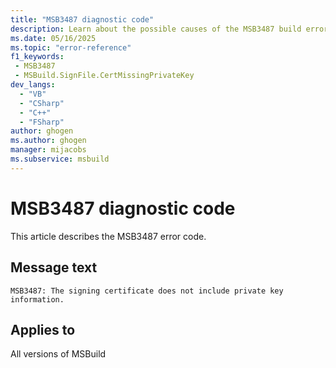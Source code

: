 ```yaml
---
title: "MSB3487 diagnostic code"
description: Learn about the possible causes of the MSB3487 build error, and get troubleshooting tips.
ms.date: 05/16/2025
ms.topic: "error-reference"
f1_keywords:
 - MSB3487
 - MSBuild.SignFile.CertMissingPrivateKey
dev_langs:
  - "VB"
  - "CSharp"
  - "C++"
  - "FSharp"
author: ghogen
ms.author: ghogen
manager: mijacobs
ms.subservice: msbuild
---
```


# MSB3487 diagnostic code

<!-- :::ErrorDefinitionDescription::: -->
<!-- :::editable-content name="introDescription"::: -->
This article describes the MSB3487 error code.
<!-- :::editable-content-end::: -->

## Message text

<!-- :::editable-content name="messageText"::: -->
`MSB3487: The signing certificate does not include private key information.`
<!-- :::editable-content-end::: -->
<!-- MSB3487: The signing certificate does not include private key information. -->

<!-- :::editable-content name="postOutputDescription"::: -->
<!--
{StrBegin="MSB3487: "}
-->
<!-- :::editable-content-end::: -->
<!-- :::ErrorDefinitionDescription-end::: -->

## Applies to

All versions of MSBuild
